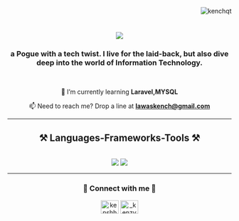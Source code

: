 <p align="right"> <img src="https://komarev.com/ghpvc/?username=kenchqt&label=Profile%20views&color=0e75b6&style=flat" alt="kenchqt" /> </p>

<h1 align="center">
    <img src="https://readme-typing-svg.herokuapp.com/?font=Righteous&size=35&center=true&vCenter=true&width=500&height=70&duration=4000&lines=Hi+There!+👋;+I'm+Kenji👾;" />
</h1>

<h3 align="center">a Pogue with a tech twist. I live for the laid-back, but also dive deep into the world of Information Technology.</h3>

<br/>

<div align="center">
  
🌱 I’m currently learning **Laravel,MYSQL**

📫 Need to reach me? Drop a line at **lawaskench@gmail.com**
 
</div>

<hr/>
 
<h2 align="center">⚒️ Languages-Frameworks-Tools ⚒️</h2>
<br/>
<div align="center">
    <img src="https://skillicons.dev/icons?i=laravel,bootstrap,html,css,vscode,github,figma,tailwind,ps" />
    <img src="https://skillicons.dev/icons?i=nodejs,javascript,c,java,mysql,php" /><br>
</div>

<hr/>

<h3 align="center">📱 Connect with me 📱</h3>
<p align="center">
<a href="https://fb.com/kenshhh" target="blank"><img align="center" src="https://raw.githubusercontent.com/rahuldkjain/github-profile-readme-generator/master/src/images/icons/Social/facebook.svg" alt="kenshhh" height="30" width="40" /></a>
<a href="https://instagram.com/_kenzyoo" target="blank"><img align="center" src="https://raw.githubusercontent.com/rahuldkjain/github-profile-readme-generator/master/src/images/icons/Social/instagram.svg" alt="_kenzyoo" height="30" width="40" /></a>
</p>



